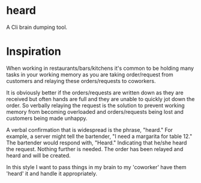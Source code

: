 # heard
A Cli brain dumping tool.

# Inspiration
When working in restaurants/bars/kitchens it's common to be holding many tasks in your working memory as you are
taking order/request from customers and relaying these orders/requests to coworkers.

It is obviously better if the orders/requests are written down as they are received but often hands are full and they are unable to quickly jot down the order. So verbally relaying the request is the solution to prevent working memory from becoming overloaded and orders/requests being lost and customers being made unhappy. 

A verbal confirmation that is widespread is the phrase, "heard." For example, a server might tell the bartender, "I need a margarita for table 12." The bartender would respond with, "Heard." Indicating that he/she heard the request. Nothing further is needed. The order has been relayed and heard and will be created.

In this style I want to pass things in my brain to my 'coworker' have them 'heard' it and handle it appropriately. 
